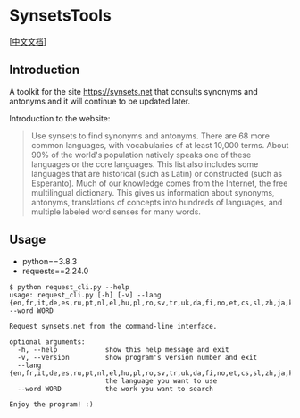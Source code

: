 # SynsetsTools

[[中文文档](./readme_zh.md)]

## Introduction

A toolkit for the site <https://synsets.net> that consults synonyms and antonyms and it will continue to be updated later.

Introduction to the website:
> Use synsets to find synonyms and antonyms.
> There are 68 more common languages, with vocabularies of at least 10,000 terms.
> About 90% of the world's population natively speaks one of these languages or the core languages.
> This list also includes some languages that are historical (such as Latin) or constructed (such as Esperanto).
> Much of our knowledge comes from the Internet, the free multilingual dictionary.
> This gives us information about synonyms, antonyms, translations of concepts into hundreds of languages, 
> and multiple labeled word senses for many words.

## Usage

* python==3.8.3
* requests==2.24.0

```shell script
$ python request_cli.py --help
usage: request_cli.py [-h] [-v] --lang {en,fr,it,de,es,ru,pt,nl,el,hu,pl,ro,sv,tr,uk,da,fi,no,et,cs,sl,zh,ja,ko,hi,bn,ar,fa,th,vi,ur} --word WORD

Request synsets.net from the command-line interface.

optional arguments:
  -h, --help            show this help message and exit
  -v, --version         show program's version number and exit
  --lang {en,fr,it,de,es,ru,pt,nl,el,hu,pl,ro,sv,tr,uk,da,fi,no,et,cs,sl,zh,ja,ko,hi,bn,ar,fa,th,vi,ur}
                        the language you want to use
  --word WORD           the work you want to search

Enjoy the program! :)
```
